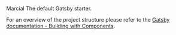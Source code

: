 Marcial
The default Gatsby starter.

For an overview of the project structure please refer to the [Gatsby documentation - Building with Components](https://www.gatsbyjs.org/docs/building-with-components/).
